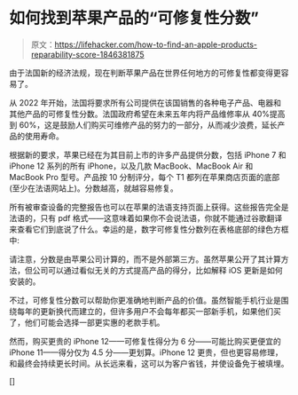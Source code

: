 # 如何找到苹果产品的“可修复性分数”

> 原文：<https://lifehacker.com/how-to-find-an-apple-products-reparability-score-1846381875>

由于法国新的经济法规，现在判断苹果产品在世界任何地方的可修复性都变得更容易了。



从 2022 年开始，法国将要求所有公司提供在该国销售的各种电子产品、电器和其他产品的可修复性分数。法国政府希望在未来五年内将产品维修率从 40%提高到 60%，这是鼓励人们购买可维修产品的努力的一部分，从而减少浪费，延长产品的使用寿命。

根据新的要求，苹果已经在为其目前上市的许多产品提供分数，包括 iPhone 7 和 iPhone 12 系列的所有 iPhone，以及几款 MacBook、MacBook Air 和 MacBook Pro 型号。产品按 10 分制评分，每个 T1 都列在苹果商店页面的底部(至少在法语网站上)。分数越高，就越容易修复。

所有被审查设备的完整报告也可以在苹果的法语支持页面上获得。这些报告完全是法语的，只有 pdf 格式——这意味着如果你不会说法语，你就不能通过谷歌翻译来查看它们到底说了什么。幸运的是，数字可修复性分数列在表格底部的绿色方框中:

请注意，分数是由苹果公司计算的，而不是外部第三方。虽然苹果公开了其计算方法，但公司可以通过看似无关的方式提高产品的得分，比如解释 iOS 更新是如何安装的。

不过，可修复性分数可以帮助你更准确地判断产品的价值。虽然智能手机行业是围绕每年的更新换代而建立的，但许多用户不会每年都买一部新手机，如果他们买了，他们可能会选择一部更实惠的老款手机。

然而，购买更贵的 iPhone 12——可修复性得分为 6 分——可能比购买更便宜的 iPhone 11——得分仅为 4.5 分——更划算。iPhone 12 更贵，但也更容易修理，和最终会持续更长时间。从长远来看，这可以为客户省钱，并使设备免于被填埋。

[]